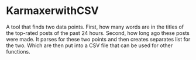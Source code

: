 # KarmaxerwithCSV
A tool that finds two data points. First, how many words are in the titles of the top-rated posts of the past 24 hours. Second, how long ago these posts were made. It parses for these two points and then creates separates list for the two. Which are then put into a CSV file that can be used for other functions.
